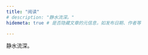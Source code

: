```yaml
---
title: "阅读"
# description: "静水流深。"
hidemeta: true # 是否隐藏文章的元信息，如发布日期、作者等

---
```


静水流深。

<!-- more -->
